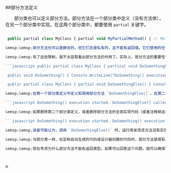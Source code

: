 ##部分方法定义


&emsp;&emsp;部分类也可以定义部分方法。部分方法在一个部分类中定义（没有方法体），在另一个部分类中实现。在这两个部分类中，都要使用 `partial` 关键字。

```javascript public partial class MyClass { partial void MyPartialMethod(); }

 public partial class MyClass { partial void MyPartialMethod() { // Method implementation } }```

&emsp;&emsp;部分方法也可以是静态的，但它们总是私有的，且不能有返回值。它们使用的任何参数都不能是 `out` 参数，但可以是 `ref` 参数。部分方法也不能使用 `virtual`、`abstract`、`override` 、`new`、`sealed` 和 `extern` 修饰符。

&emsp;&emsp;有了这些限制，就不太容易看出部分方法的作用了。实际上，部分方法的重要性体现在编译代码时，而不是使用代码时。考虑下面的代码：

```javascript public partial class MyClass { partical void DoSomethingElse();

 public void DoSomething() { Console.WriteLine("DoSomething() execution started."); DoSomethingElse(); Console.WriteLine("DoSomething() execution finished."); } }

 public partial class MyClass { partial void DoSomethingElse() { Console.WriteLine("DoSomethingElse() called."); } }```

&emsp;&emsp;在第一个部分类定义中定义和调用部分方法 `DoSomethingElse()`，在第二个部分类中实现它。在控制台应用程序中调用 `DoSomething()` 方法时，输出如下内容：

```javascript DoSomething() execution started. DoSomethingElse() called. DoSomthing() execution finished.```

&emsp;&emsp;如果删除第二个部分类定义，或者删除部分方法的全部实现代码（或者注释掉这部分代码），输出就如下所示：

```javascript DoSomething() execution started. DoSomething() execution finished.```

&emsp;&emsp;读者可能认为，调用 `DoSomethingElse()` 时，运行库发现该方法没有实现代码，因此会继续执行下一行代码。但实际上，编译代码时，如果代码包含一个没有实现代码的部分方法，编译器会完全删除该方法，还会删除对该方法的所有调用。执行代码时，不会检查实现代码，因为没有要检查的方法调用。这会略微提高性能。

&emsp;&emsp;与部分类一样，在定制自动生成的代码或设计器创建的代码时，部分方法是很有用的。设计器会声明部分方法，用户根据具体情形选择是否实现它。如果不实现它，就不会影响性能，因为在编译过的代码中并不存在该方法。

&emsp;&emsp;现在考虑为什么部分方法不能有返回类型。如果可以回答这个问题，就可以确保完全理解了这个主题，我们将此留作练习。



🔚
